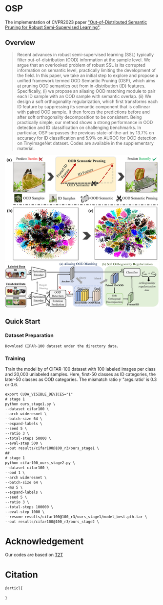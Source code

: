 # OSP
The implementation of CVPR2023 paper ["Out-of-Distributed Semantic Pruning for Robust Semi-Supervised Learning"]().
## Overview
> Recent advances in robust semi-supervised learning (SSL) typically filter out-of-distribution (OOD) information at the sample level. We argue that an overlooked problem of robust SSL is its corrupted information on semantic level, practically limiting the development of the field. In this paper, we take an initial step to explore and propose a unified framework termed OOD Semantic Pruning (OSP), which aims at pruning OOD semantics out from in-distribution (ID) features. Specifically, (i) we propose an aliasing OOD matching module to pair each ID sample with an OOD sample with semantic overlap. (ii) We design a soft orthogonality regularization, which first transforms each ID feature by suppressing its semantic component that is collinear with paired OOD sample. It then forces the predictions before and after soft orthogonality decomposition to be consistent. Being practically simple, our method shows a strong performance in OOD detection and ID classification on challenging benchmarks. In particular, OSP surpasses the previous state-of-the-art by 13.7% on accuracy for ID classification and 5.9% on AUROC for OOD detection on TinyImageNet dataset. Codes are available in the supplementary material.
>
![avatar](https://github.com/rain305f/OSP/blob/main/images/motivation_final.jpg)
![avatar](https://github.com/rain305f/OSP/blob/main/images/methodv4.jpg)

## Quick Start 
### Dataset Preparation
    Download CIFAR-100 dataset under the directory data.
### Training
Train the model by of CIFAR-100 dataset with 100 labeled images per class and 20,000 unlabeled samples. Here, first-50 classes as ID categories, the later-50 classes as OOD categories. The mismatch ratio $\gamma$ "args.ratio' is 0.3 or 0.6.
```shell
export CUDA_VISIBLE_DEVICES="1"
# stage 1
python ours_stage1.py \
--dataset cifar100 \
--arch wideresnet \
--batch-size 64 \
--expand-labels \
--seed 5 \
--ratio 3 \
--total-steps 50000 \
--eval-step 500 \
--out results/cifar100@100_r3/ours_stage1 \
##
# stage 1
python cifar100_ours_stage2.py \
--dataset cifar100 \
--ood 1 \
--arch wideresnet \
--batch-size 64 \
--mu 5 \
--expand-labels \
--seed 5 \
--ratio 3 \
--total-steps 100000 \
--eval-step 1000 \
--resume results/cifar100@100_r3/ours_stage1/model_best.pth.tar \
--out results/cifar100@100_r3/ours_stage2 \

```
# Acknowledgement
Our codes are based on [T2T](https://github.com/huangjk97/T2T)

# Citation
```
@articl{

}

```
